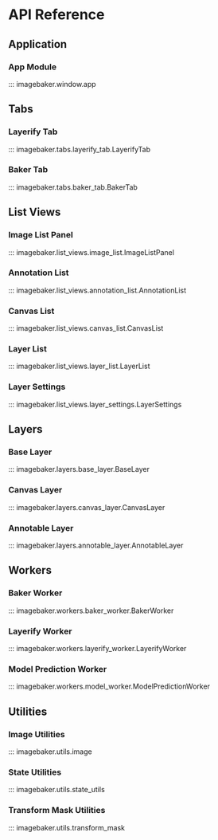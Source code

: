 # API Reference

## Application

### App Module

::: imagebaker.window.app

## Tabs

### Layerify Tab

::: imagebaker.tabs.layerify_tab.LayerifyTab 

### Baker Tab

::: imagebaker.tabs.baker_tab.BakerTab

## List Views

### Image List Panel

::: imagebaker.list_views.image_list.ImageListPanel

### Annotation List

::: imagebaker.list_views.annotation_list.AnnotationList

### Canvas List

::: imagebaker.list_views.canvas_list.CanvasList

### Layer List

::: imagebaker.list_views.layer_list.LayerList

### Layer Settings

::: imagebaker.list_views.layer_settings.LayerSettings

## Layers

### Base Layer

::: imagebaker.layers.base_layer.BaseLayer

### Canvas Layer

::: imagebaker.layers.canvas_layer.CanvasLayer

### Annotable Layer

::: imagebaker.layers.annotable_layer.AnnotableLayer

## Workers

### Baker Worker

::: imagebaker.workers.baker_worker.BakerWorker

### Layerify Worker

::: imagebaker.workers.layerify_worker.LayerifyWorker

### Model Prediction Worker

::: imagebaker.workers.model_worker.ModelPredictionWorker

## Utilities

### Image Utilities

::: imagebaker.utils.image

### State Utilities

::: imagebaker.utils.state_utils

### Transform Mask Utilities

::: imagebaker.utils.transform_mask